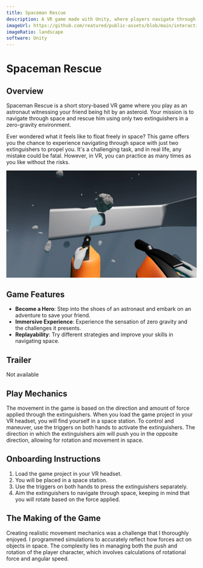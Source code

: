 ```yaml
---
title: Spaceman Rescue
description: A VR game made with Unity, where players navigate through space to rescue a friend after an asteroid impact.
imageUrl: https://github.com/reatured/public-assets/blob/main/interactive-design/XR%20Development/SpaceMan+Rescue_Trai%5B00_00_04%5D%5B20220304-120202%5D.png?raw=true
imageRatio: landscape
software: Unity
---
```


# Spaceman Rescue

## Overview
Spaceman Rescue is a short story-based VR game where you play as an astronaut witnessing your friend being hit by an asteroid. Your mission is to navigate through space and rescue him using only two extinguishers in a zero-gravity environment.

Ever wondered what it feels like to float freely in space? This game offers you the chance to experience navigating through space with just two extinguishers to propel you. It's a challenging task, and in real life, any mistake could be fatal. However, in VR, you can practice as many times as you like without the risks.

<div class="aspect-w-16 aspect-h-9 my-8">
  <img src="https://github.com/reatured/public-assets/blob/main/interactive-design/XR%20Development/SpaceMan+Rescue_008%5B00_00_18%5D%5B20220220-211539%5D.png?raw=true" />
</div>



## Game Features
- **Become a Hero**: Step into the shoes of an astronaut and embark on an adventure to save your friend.
- **Immersive Experience**: Experience the sensation of zero gravity and the challenges it presents.
- **Replayability**: Try different strategies and improve your skills in navigating space.

## Trailer
Not available

## Play Mechanics
The movement in the game is based on the direction and amount of force applied through the extinguishers. When you load the game project in your VR headset, you will find yourself in a space station. To control and maneuver, use the triggers on both hands to activate the extinguishers. The direction in which the extinguishers aim will push you in the opposite direction, allowing for rotation and movement in space.

## Onboarding Instructions
1. Load the game project in your VR headset.
2. You will be placed in a space station.
3. Use the triggers on both hands to press the extinguishers separately.
4. Aim the extinguishers to navigate through space, keeping in mind that you will rotate based on the force applied.

## The Making of the Game
Creating realistic movement mechanics was a challenge that I thoroughly enjoyed. I programmed simulations to accurately reflect how forces act on objects in space. The complexity lies in managing both the push and rotation of the player character, which involves calculations of rotational force and angular speed.
